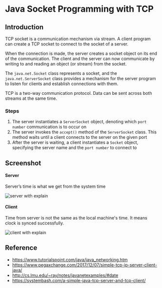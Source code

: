 # Java Socket Programming with TCP

## Introduction 
TCP socket is a communication mechanism via stream. A client program can create a TCP socket to connect to the socket of a server.

When the connection is made, the server creates a socket object on its end of the communication. The client and the server can now communicate by writing to and reading an object (or stream) from the socket.

The `java.net.Socket` class represents a socket, and the `java.net.ServerSocket` class provides a mechanism for the server program to listen for clients and establish connections with them.

TCP is a two-way communication protocol. Data can be sent across both streams at the same time.

### Steps

1. The server instantiates a `ServerSocket` object, denoting which `port number` communication is to occur on
2. The server invokes the `accept()` method of the `ServerSocket` class. This method waits until a client connects to the server on the given port
3. After the server is waiting, a client instantiates a `Socket` object, specifying the server name and the `port number` to connect to



## Screenshot

#### Server

Server’s time is what we get from the system time

![server with explain](https://ws4.sinaimg.cn/large/006tKfTcly1g0f02d7m52j31c00u07ih.jpg)

#### Client

Time from server is not the same as the local machine's time. It means clock is synced successfully.

![client with explain](https://ws1.sinaimg.cn/large/006tKfTcly1g0f04yq39zj31c00u01a3.jpg)

## Reference

* https://www.tutorialspoint.com/java/java_networking.htm
* https://www.pegaxchange.com/2017/12/07/simple-tcp-ip-server-client-java/
* http://cs.lmu.edu/~ray/notes/javanetexamples/#date
* https://systembash.com/a-simple-java-tcp-server-and-tcp-client/
